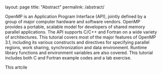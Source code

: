 layout: page
title: "Abstract"
permalink: /abstract/

OpenMP is an Application Program Interface (API), jointly defined by a group of major computer hardware and software vendors. OpenMP provides a portable, scalable model for developers of shared memory parallel applications. The API supports C/C++ and Fortran on a wide variety of architectures. This tutorial covers most of the major features of OpenMP 3.1, including its various constructs and directives for specifying parallel regions, work sharing, synchronization and data environment. Runtime library functions and environment variables are also covered. This tutorial includes both C and Fortran example codes and a lab exercise.

This artcile
